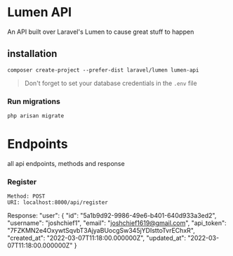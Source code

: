 # Lumen API
An API built over Laravel's Lumen to cause great stuff to happen

## installation

```
composer create-project --prefer-dist laravel/lumen lumen-api
```

> Don't forget to set your database credentials in the `.env` file

### Run migrations

```bash
php arisan migrate
```

# Endpoints

all api endpoints, methods and response

### Register


```
Method: POST
URI: localhost:8000/api/register
```
Response:   "user": {
                "id": "5a1b9d92-9986-49e6-b401-640d933a3ed2",
                "username": "joshchief1",
                "email": "joshchief1619@gmail.com",
                "api_token": "7FZKMN2e4OxywtSqvbT3AjyaBUocgSw345jYDIsttoTvrEChxR",
                "created_at": "2022-03-07T11:18:00.000000Z",
                "updated_at": "2022-03-07T11:18:00.000000Z"
            }



